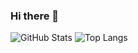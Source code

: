 ### Hi there 👋

<!--
**ipxz-p/ipxz-p** is a ✨ _special_ ✨ repository because its `README.md` (this file) appears on your GitHub profile.

Here are some ideas to get you started:

- 🔭 I’m currently working on ...
- 🌱 I’m currently learning ...
- 👯 I’m looking to collaborate on ...
- 🤔 I’m looking for help with ...
- 💬 Ask me about ...
- 📫 How to reach me: ...
- 😄 Pronouns: ...
- ⚡ Fun fact: ...
-->
![GitHub Stats](https://github-readme-stats.vercel.app/api?username=ipxz-p&theme=radical&show_icons=true&text_color=bac4d1&bg_color=45,a491ff,86a9ff,62c7ff&title_color=f7d747&border_color=0cdff7)
![Top Langs](https://github-readme-stats.vercel.app/api/top-langs/?username=ipxz-p&theme=radical&show_icons=true&text_color=ffffff&bg_color=000000&title_color=f7d747)
